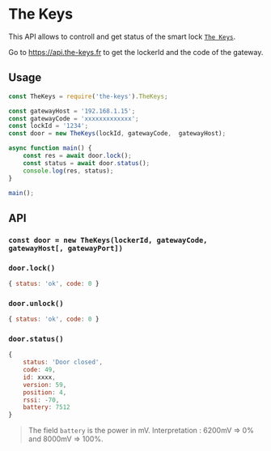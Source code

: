 # The Keys

This API allows to controll and get status of the smart lock [`The Keys`](https://www.the-keys.eu).

Go to https://api.the-keys.fr to get the lockerId and the code of the gateway.

## Usage
```javascript
const TheKeys = require('the-keys').TheKeys;

const gatewayHost = '192.168.1.15';
const gatewayCode = 'xxxxxxxxxxxxx';
const lockId = '1234';
const door = new TheKeys(lockId, gatewayCode,  gatewayHost);

async function main() {
    const res = await door.lock();
    const status = await door.status();
    console.log(res, status);
}

main();
```

## API

### `const door = new TheKeys(lockerId, gatewayCode, gatewayHost[, gatewayPort])`

### `door.lock()`
```javascript
{ status: 'ok', code: 0 }
```

### `door.unlock()`
```javascript
{ status: 'ok', code: 0 }
```

### `door.status()`
```javascript
{
    status: 'Door closed',
    code: 49,
    id: xxxx,
    version: 59,
    position: 4,
    rssi: -70,
    battery: 7512 
}
```

> The field `battery` is the power in mV. Interpretation : 6200mV => 0% and 8000mV => 100%.